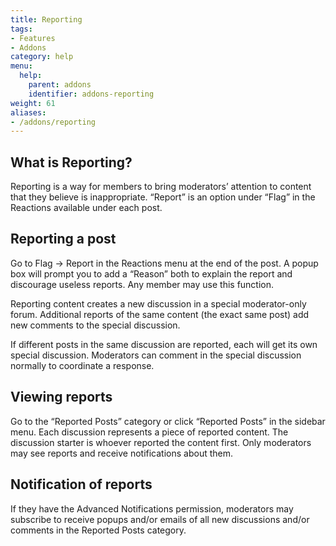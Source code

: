 ```yaml
---
title: Reporting
tags:
- Features
- Addons
category: help
menu:
  help:
    parent: addons
    identifier: addons-reporting
weight: 61
aliases:
- /addons/reporting
---
```

## What is Reporting?

Reporting is a way for members to bring moderators’ attention to content that they believe is inappropriate. “Report” is an option under “Flag” in the Reactions available under each post.

## Reporting a post

Go to Flag -> Report in the Reactions menu at the end of the post. A popup box will prompt you to add a “Reason” both to explain the report and discourage useless reports. Any member may use this function.

Reporting content creates a new discussion in a special moderator-only forum.
Additional reports of the same content (the exact same post) add new comments to the special discussion.

If different posts in the same discussion are reported, each will get its own special discussion. Moderators can comment in the special discussion normally to coordinate a response.

## Viewing reports

Go to the “Reported Posts” category or click “Reported Posts” in the sidebar menu. Each discussion represents a piece of reported content. The discussion starter is whoever reported the content first. Only moderators may see reports and receive notifications about them.

## Notification of reports

If they have the Advanced Notifications permission, moderators may subscribe to receive popups and/or emails of all new discussions and/or comments in the Reported Posts category.
